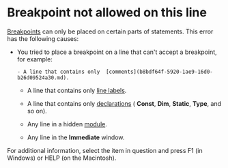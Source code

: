 
# Breakpoint not allowed on this line

 [Breakpoints](b8bdf64f-5920-1ae9-16d0-b26d09524a30.md) can only be placed on certain parts of statements. This error has the following causes:



- You tried to place a breakpoint on a line that can't accept a breakpoint, for example:
    
    
    
      - A line that contains only  [comments](b8bdf64f-5920-1ae9-16d0-b26d09524a30.md).
    
  - A line that contains only  [line labels](b8bdf64f-5920-1ae9-16d0-b26d09524a30.md).
    
  - A line that contains only  [declarations](b8bdf64f-5920-1ae9-16d0-b26d09524a30.md) ( **Const**,  **Dim**,  **Static**,  **Type**, and so on).
    
  - Any line in a hidden  [module](b8bdf64f-5920-1ae9-16d0-b26d09524a30.md).
    
  - Any line in the  **Immediate** window.
    

    
    

For additional information, select the item in question and press F1 (in Windows) or HELP (on the Macintosh).
